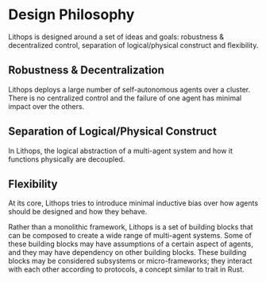 # Design Philosophy

Lithops is designed around a set of ideas and goals:
robustness & decentralized control,
separation of logical/physical construct
and flexibility.

## Robustness & Decentralization

Lithops deploys a large number of self-autonomous agents over a cluster.
There is no centralized control and the failure of one agent has minimal impact over the others.

## Separation of Logical/Physical Construct

In Lithops, the logical abstraction of a multi-agent system
and how it functions physically are decoupled.

## Flexibility

At its core, Lithops tries to introduce minimal inductive bias over how agents should be designed and how they behave.

Rather than a monolithic framework,
Lithops is a set of building blocks that can be composed to create a wide range of multi-agent systems.
Some of these building blocks may have assumptions of a certain aspect of agents,
and they may have dependency on other building blocks.
These building blocks may be considered subsystems or micro-frameworks;
they interact with each other according to protocols,
a concept similar to trait in Rust.
